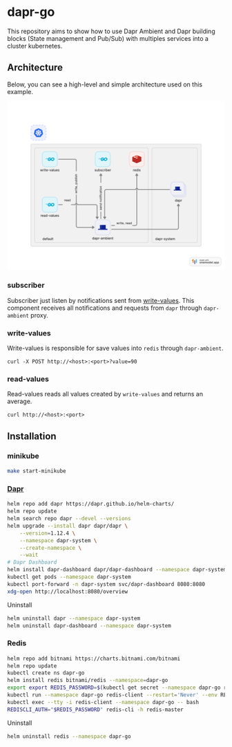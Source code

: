 # dapr-go

This repository aims to show how to use Dapr Ambient and Dapr building blocks (State management and Pub/Sub) with multiples services into a cluster kubernetes.

## Architecture
Below, you can see a high-level and simple architecture used on this example.

![architecture](./docs/img/architecture.png)

### subscriber

Subscriber just listen by notifications sent from [write-values](#write-values). This component receives all notifications and requests from `dapr` through `dapr-ambient` proxy.

### write-values

Write-values is responsible for save values into `redis` through `dapr-ambient`.

```
curl -X POST http://<host>:<port>?value=90
```

### read-values

Read-values reads all values created by `write-values` and returns an average.

```
curl http://<host>:<port>
```

## Installation

### minikube

```bash
make start-minikube
```

### [Dapr](https://docs.dapr.io/operations/hosting/kubernetes/kubernetes-deploy/) 
```bash
helm repo add dapr https://dapr.github.io/helm-charts/
helm repo update
helm search repo dapr --devel --versions
helm upgrade --install dapr dapr/dapr \
    --version=1.12.4 \
    --namespace dapr-system \
    --create-namespace \
    --wait
# Dapr Dashboard    
helm install dapr-dashboard dapr/dapr-dashboard --namespace dapr-system    
kubectl get pods --namespace dapr-system
kubectl port-forward -n dapr-system svc/dapr-dashboard 8080:8080
xdg-open http://localhost:8080/overview
```

Uninstall
```bash
helm uninstall dapr --namespace dapr-system
helm uninstall dapr-dashboard --namespace dapr-system   
```

### Redis

```bash
helm repo add bitnami https://charts.bitnami.com/bitnami
helm repo update
kubectl create ns dapr-go
helm install redis bitnami/redis --namespace=dapr-go
export export REDIS_PASSWORD=$(kubectl get secret --namespace dapr-go redis -o jsonpath="{.data.redis-password}" | base64 -d)
kubectl run --namespace dapr-go redis-client --restart='Never' --env REDIS_PASSWORD=$REDIS_PASSWORD  --image docker.io/bitnami/redis:7.2.4-debian-11-r3 --command -- sleep infinity
kubectl exec --tty -i redis-client --namespace dapr-go -- bash
REDISCLI_AUTH="$REDIS_PASSWORD" redis-cli -h redis-master

```

Uninstall
```bash
helm uninstall redis --namespace dapr-go
```